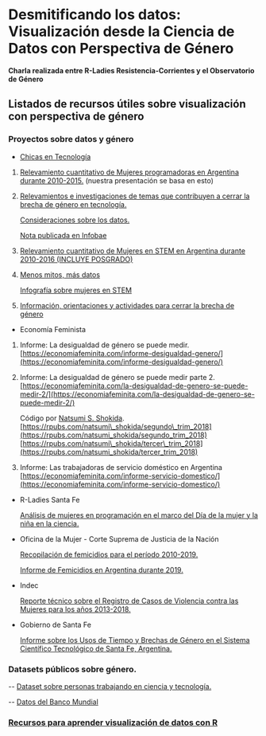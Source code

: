 # Desmitificando los datos: Visualización desde la Ciencia de Datos con Perspectiva de Género

**Charla realizada entre R-Ladies Resistencia-Corrientes y el Observatorio de Género**


## Listados de recursos útiles sobre visualización con perspectiva de género


### Proyectos sobre datos y género

* [Chicas en Tecnología](https://www.chicasentecnologia.org/)

1. [Relevamiento cuantitativo de Mujeres programadoras en Argentina durante 2010-2015.](https://github.com/chicasentec/mujeres-programadoras-argentina) (nuestra presentación se basa en esto) 

1. [Relevamientos e investigaciones de temas que contribuyen a cerrar la brecha de género en tecnología.](https://www.chicasentecnologia.org/investigacion) 

    [Consideraciones sobre los datos.](https://mujeres-programadoras.chicasentecnologia.org/consideraciones.html)

    [Nota publicada en Infobae](https://www.infobae.com/def/desarrollo/2018/09/08/chicas-en-tecnologia-romper-con-la-brecha-de-genero/)

1. [Relevamiento cuantitativo de Mujeres en STEM en Argentina durante 2010-2016 (INCLUYE POSGRADO)](https://github.com/chicasentec/masdatos/)

1. [Menos mitos, más datos](https://proyectos.chicasentecnologia.org/masdatos/)

     [Infografía sobre mujeres en STEM](https://proyectos.chicasentecnologia.org/masdatos/infografia.pdf)

5. [Información, orientaciones y actividades para cerrar la brecha de género](https://github.com/chicasentec/masdatos/blob/master/toolkit.pdf)

* Economía Feminista

1. Informe: La desigualdad de género se puede medir. [https://economiafeminita.com/informe-desigualdad-genero/](https://economiafeminita.com/informe-desigualdad-genero/)

1. Informe: La desigualdad de género se puede medir parte 2. [https://economiafeminita.com/la-desigualdad-de-genero-se-puede-medir-2/](https://economiafeminita.com/la-desigualdad-de-genero-se-puede-medir-2/)

     Código por [Natsumi S. Shokida](@NatsuSh). [https://rpubs.com/natsumi\_shokida/segundo\_trim_2018](https://rpubs.com/natsumi_shokida/segundo_trim_2018) [https://rpubs.com/natsumi\_shokida/tercer\_trim_2018](https://rpubs.com/natsumi_shokida/tercer_trim_2018)

1. Informe: Las trabajadoras de servicio doméstico en Argentina [https://economiafeminita.com/informe-servicio-domestico/](https://economiafeminita.com/informe-servicio-domestico/)

* R-Ladies Santa Fe

    [Análisis de mujeres en programación en el marco del Día de la mujer y la niña en la ciencia.](https://github.com/rladies/meetup-presentations_santafe/blob/master/eventos/2019/01-Febrero/script.R)

* Oficina de la Mujer - Corte Suprema de Justicia de la Nación

    [Recopilación de femicidios para el período 2010-2019.](https://www.csjn.gov.ar/omrecopilacion/omfemicidio/homefemicidio.html) 
    
    [Informe de Femicidios en Argentina durante 2019.](https://www.csjn.gov.ar/omrecopilacion/docs/resumen2019fem.pdf)

* Indec

    [Reporte técnico sobre el Registro de Casos de Violencia contra las Mujeres para los años 2013-2018.](https://www.indec.gob.ar/uploads/informesdeprensa/rucvm_03_19.pdf)

* Gobierno de Santa Fe 

     [Informe sobre los Usos de Tiempo y Brechas de Género en el Sistema Científico Tecnológico de Santa Fe, Argentina.](https://www.santafe.gov.ar/index.php/web/content/download/256973/1354275/file/Informe%20final.pdf)

### Datasets públicos sobre género.

-- [Dataset sobre personas trabajando en ciencia y tecnología.](https://datos.gob.ar/dataset/mincyt-personal-ciencia-tecnologia)

-- [Datos del Banco Mundial](http://datatopics.worldbank.org/gender/)

### [Recursos para aprender visualización de datos con R](https://github.com/PatriLoto/viz-datos-con-ggplot2-para-WIDS2020)



